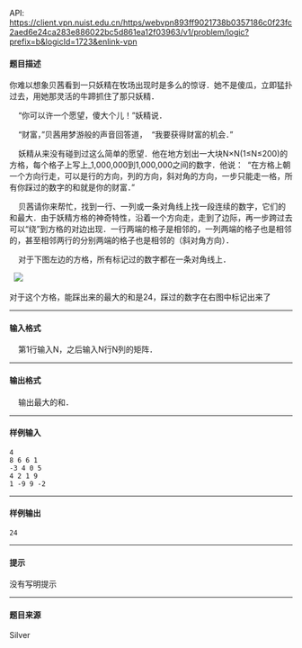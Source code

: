 API: https://client.vpn.nuist.edu.cn/https/webvpn893ff9021738b0357186c0f23fc2aed6e24ca283e886022bc5d861ea12f03963/v1/problem/logic?prefix=b&logicId=1723&enlink-vpn

#### 题目描述

你难以想象贝茜看到一只妖精在牧场出现时是多么的惊讶．她不是傻瓜，立即猛扑过去，用她那灵活的牛蹄抓住了那只妖精．

    “你可以许一个愿望，傻大个儿！”妖精说．

    “财富，”贝茜用梦游般的声音回答道，  “我要获得财富的机会．”

    妖精从来没有碰到过这么简单的愿望．他在地方划出一大块N×N(1≤N≤200)的方格，每个格子上写上\_1,000,000到1,000,000之间的数字．他说：  “在方格上朝一个方向行走，可以是行的方向，列的方向，斜对角的方向，一步只能走一格，所有你踩过的数字的和就是你的财富．”

    贝茜请你来帮忙，找到一行、一列或一条对角线上找一段连续的数字，它们的和最大．由于妖精方格的神奇特性，沿着一个方向走，走到了边际，再一步跨过去可以“绕”到方格的对边出现．一行两端的格子是相邻的，一列两端的格子也是相邻的，甚至相邻两行的分别两端的格子也是相邻的（斜对角方向）．

    对于下图左边的方格，所有标记过的数字都在一条对角线上．

  ![](../file/1723_0.jpg)

对于这个方格，能踩出来的最大的和是24，踩过的数字在右图中标记出来了

---

#### 输入格式

    第1行输入N，之后输入N行N列的矩阵．

---

#### 输出格式

    输出最大的和．

---

#### 样例输入
```
4
8 6 6 1
-3 4 0 5
4 2 1 9
1 -9 9 -2
```

---

#### 样例输出
```
24
```

---

#### 提示

没有写明提示

---

#### 题目来源

Silver